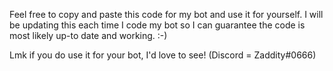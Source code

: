 Feel free to copy and paste this code for my bot and use it for yourself. I will be updating this each time I code my bot so I can guarantee the code is most likely up-to date and working. :-)

Lmk if you do use it for your bot, I'd love to see! (Discord = Zaddity#0666)
